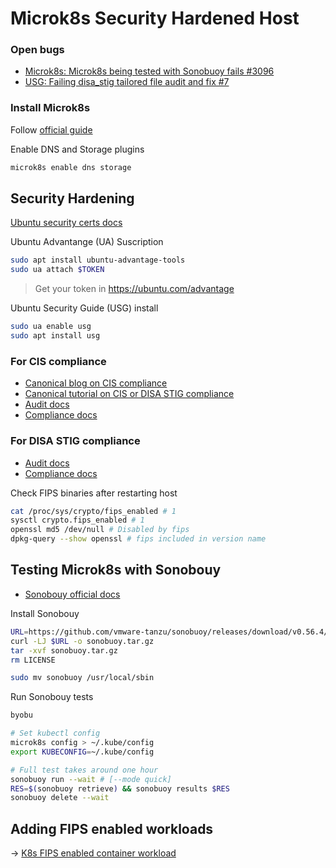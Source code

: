# Microk8s Security Hardened Host

### Open bugs
* [Microk8s: Microk8s being tested with Sonobuoy fails #3096](https://github.com/canonical/microk8s/issues/3096)
* [USG: Failing disa_stig tailored file audit and fix #7](https://github.com/canonical/ubuntu-security-guide/issues/7)

### Install Microk8s
Follow [official guide](https://microk8s.io/docs/getting-started)

Enable DNS and Storage plugins
```bash
microk8s enable dns storage
```

## Security Hardening
[Ubuntu security certs docs](https://ubuntu.com/security/certifications/docs)

Ubuntu Advantange (UA) Suscription

```bash
sudo apt install ubuntu-advantage-tools
sudo ua attach $TOKEN
```

> Get your token in https://ubuntu.com/advantage


Ubuntu Security Guide (USG) install
```bash
sudo ua enable usg
sudo apt install usg
```

### For CIS compliance
* [Canonical blog on CIS compliance](https://ubuntu.com/blog/cis-security-compliance-usg)
* [Canonical tutorial on CIS or DISA STIG compliance](https://ubuntu.com/tutorials/comply-with-cis-or-disa-stig-on-ubuntu#1-overview)
* [Audit docs](https://ubuntu.com/security/certifications/docs/usg/cis/audit)
* [Compliance docs](https://ubuntu.com/security/certifications/docs/usg/cis/compliance)

### For DISA STIG compliance
* [Audit docs](https://ubuntu.com/security/certifications/docs/disa-stig/audit)
* [Compliance docs](https://ubuntu.com/security/certifications/docs/disa-stig/compliance)

Check FIPS binaries after restarting host
```bash
cat /proc/sys/crypto/fips_enabled # 1
sysctl crypto.fips_enabled # 1
openssl md5 /dev/null # Disabled by fips
dpkg-query --show openssl # fips included in version name
```

## Testing Microk8s with Sonobouy
* [Sonobouy official docs](https://github.com/vmware-tanzu/sonobuoy)

Install Sonobouy
```bash
URL=https://github.com/vmware-tanzu/sonobuoy/releases/download/v0.56.4/sonobuoy_0.56.4_linux_amd64.tar.gz
curl -LJ $URL -o sonobuoy.tar.gz 
tar -xvf sonobuoy.tar.gz
rm LICENSE

sudo mv sonobuoy /usr/local/sbin
```

Run Sonobouy tests
```bash
byobu

# Set kubectl config
microk8s config > ~/.kube/config
export KUBECONFIG=~/.kube/config

# Full test takes around one hour
sonobuoy run --wait # [--mode quick]
RES=$(sonobuoy retrieve) && sonobuoy results $RES
sonobuoy delete --wait
```

## Adding FIPS enabled workloads
-> [K8s FIPS enabled container workload](./k8s-fips-workload/README.md)



